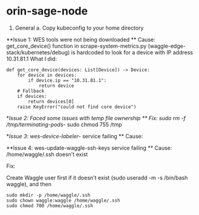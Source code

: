 # orin-sage-node
1. General
   a.  Copy kubeconfig to your home directory

**Issue 1: WES tools were not being downloaded
**   Cause: get_core_device() function in scrape-system-metrics.py (waggle-edge-stack/kubernetes/debug) is hardcoded to look for a device with IP address 10.31.81.1 
   What I did: 
  ```
  def get_core_device(devices: List[Device]) -> Device:
      for device in devices:
          if device.ip == "10.31.81.1":
              return device
      # Fallback
      if devices:
          return devices[0]
      raise KeyError("could not find core device")
  ```
**Issue 2: Faced some issues with temp file ownership
**
Fix: 
  sudo rm -f /tmp/terminating-pods-*
  sudo chmod 755 /tmp


**Issue 3: wes-device-labeler-* service failing
**
Cause: 



**Issue 4: wes-update-waggle-ssh-keys service failing
**
Cause: /home/waggle/.ssh doesn't exist

Fix:

  Create Waggle user first if it doesn't exist (sudo useradd -m -s /bin/bash waggle), and then
  ```
  sudo mkdir -p /home/waggle/.ssh
  sudo chown waggle:waggle /home/waggle/.ssh
  sudo chmod 700 /home/waggle/.ssh
  ```



  
